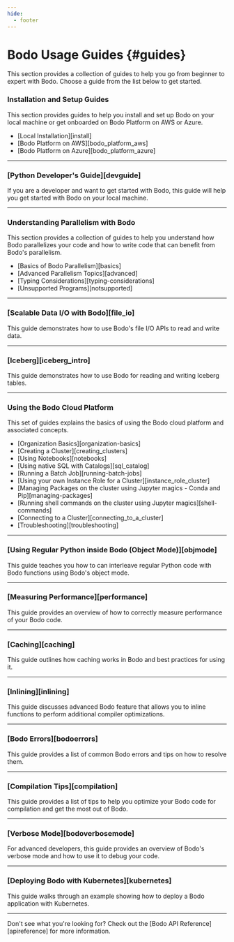```yaml
---
hide:
  - footer
---
```


# Bodo Usage Guides {#guides}

This section provides a collection of guides to help you go from beginner to expert with Bodo. Choose a guide from the list below to get started.



### Installation and Setup Guides 
This section provides guides to help you install and set up Bodo on your local machine or get onboarded on Bodo Platform on AWS or Azure.

- [Local Installation][install]
- [Bodo Platform on AWS][bodo_platform_aws]
- [Bodo Platform on Azure][bodo_platform_azure]

---

### [Python Developer's Guide][devguide]

If you are a developer and want to get started with Bodo, this guide will help you get started with Bodo on your local machine.

---

### Understanding Parallelism with Bodo
This section provides a collection of guides to help you understand how Bodo parallelizes your code and how to write code that can benefit from Bodo's parallelism.

- [Basics of Bodo Parallelism][basics]
- [Advanced Parallelism Topics][advanced]
- [Typing Considerations][typing-considerations]
- [Unsupported Programs][notsupported]

---

### [Scalable Data I/O with Bodo][file_io]

This guide demonstrates how to use Bodo's file I/O APIs to read and write data.

---

### [Iceberg][iceberg_intro]

This guide demonstrates how to use Bodo for reading and writing Iceberg tables.

---

### Using the Bodo Cloud Platform

This set of guides explains the basics of using the Bodo cloud platform and associated concepts.

- [Organization Basics][organization-basics]
- [Creating a Cluster][creating_clusters]
- [Using Notebooks][notebooks]
- [Using native SQL with Catalogs][sql_catalog]
- [Running a Batch Job][running-batch-jobs]
- [Using your own Instance Role for a Cluster][instance_role_cluster]
- [Managing Packages on the cluster using Jupyter magics - Conda and Pip][managing-packages]
- [Running shell commands on the cluster using Jupyter magics][shell-commands]
- [Connecting to a Cluster][connecting_to_a_cluster]
- [Troubleshooting][troubleshooting]

---


### [Using Regular Python inside Bodo (Object Mode)][objmode]

This guide teaches you how to can interleave regular Python code with Bodo functions using Bodo's object mode.

---

### [Measuring Performance][performance]

This guide provides an overview of how to correctly measure performance of your Bodo code. 

---
### [Caching][caching]

This guide outlines how caching works in Bodo and best practices for using it.

---
### [Inlining][inlining]

This guide discusses advanced Bodo feature that allows you to inline functions to perform additional compiler optimizations.

---
### [Bodo Errors][bodoerrors]

This guide provides a list of common Bodo errors and tips on how to resolve them.

---
### [Compilation Tips][compilation]

This guide provides a list of tips to help you optimize your Bodo code for compilation and get the most out of Bodo. 

---
### [Verbose Mode][bodoverbosemode]

For advanced developers, this guide provides an overview of Bodo's verbose mode and how to use it to debug your code. 

---
### [Deploying Bodo with Kubernetes][kubernetes]

This guide walks through an example showing how to deploy a Bodo application with Kubernetes.

---

Don't see what you're looking for? Check out the [Bodo API Reference][apireference] for more information.
